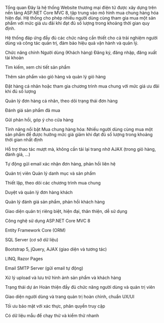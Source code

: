 Tổng quan
Đây là hệ thống Website thương mại điện tử được xây dựng trên nền tảng ASP.NET Core MVC 8, tập trung vào mô hình mua chung hàng hóa hiện đại. Hệ thống cho phép nhiều người dùng cùng tham gia mua một sản phẩm với mức giá ưu đãi khi đạt đủ số lượng trong khoảng thời gian quy định.

Hệ thống đáp ứng đầy đủ các chức năng cần thiết cho cả trải nghiệm người dùng và công tác quản trị, đảm bảo hiệu quả vận hành và quản lý.

Chức năng chính
Người dùng (Khách hàng)
Đăng ký, đăng nhập, đăng xuất tài khoản

Tìm kiếm, xem chi tiết sản phẩm

Thêm sản phẩm vào giỏ hàng và quản lý giỏ hàng

Đặt hàng cá nhân hoặc tham gia chương trình mua chung với mức giá ưu đãi khi đủ số lượng

Quản lý đơn hàng cá nhân, theo dõi trạng thái đơn hàng

Đánh giá sản phẩm đã mua

Gửi phản hồi, góp ý cho cửa hàng

Tính năng nổi bật
Mua chung hàng hóa: Nhiều người dùng cùng mua một sản phẩm để được hưởng mức giá giảm khi đạt đủ số lượng trong khoảng thời gian nhất định

Hỗ trợ thao tác mượt mà, không cần tải lại trang nhờ AJAX (trong giỏ hàng, đánh giá, ...)

Tự động gửi email xác nhận đơn hàng, phản hồi liên hệ

Quản trị viên
Quản lý danh mục và sản phẩm

Thiết lập, theo dõi các chương trình mua chung

Duyệt và quản lý đơn hàng khách

Quản lý đánh giá sản phẩm, phản hồi khách hàng

Giao diện quản trị riêng biệt, hiện đại, thân thiện, dễ sử dụng

Công nghệ sử dụng
ASP.NET Core MVC 8

Entity Framework Core (ORM)

SQL Server (cơ sở dữ liệu)

Bootstrap 5, jQuery, AJAX (giao diện và tương tác)

LINQ, Razor Pages

Email SMTP Server (gửi email tự động)

Xử lý upload và lưu trữ hình ảnh sản phẩm và khách hàng

Trạng thái dự án
Hoàn thiện đầy đủ chức năng người dùng và quản trị viên

Giao diện người dùng và trang quản trị hoàn chỉnh, chuẩn UX/UI

Tối ưu bảo mật với xác thực, phân quyền truy cập

Có dữ liệu mẫu để chạy thử và kiểm thử nhanh
